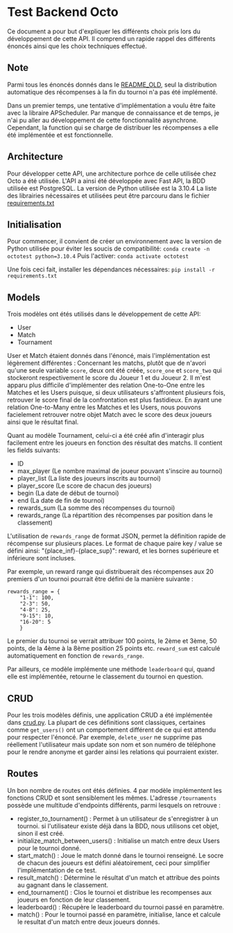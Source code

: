 # Test Backend Octo

Ce document a pour but d'expliquer les différents choix pris lors du développement de cette API.
Il comprend un rapide rappel des différents énoncés ainsi que les choix techniques effectué.

## Note
Parmi tous les énoncés donnés dans le [README_OLD](README_OLD.md), seul la distribution automatique des récompenses à la fin du tournoi n'a pas été implémenté.

Dans un premier temps, une tentative d'implémentation a voulu être faite avec la libraire APScheduler. Par manque de connaissance et de temps, je n'ai pu aller au développement de cette fonctionnalité asynchrone. Cependant, la function qui se charge de distribuer les récompenses a elle été implémentée et est fonctionnelle.

## Architecture
Pour développer cette API, une architecture porhce de celle utilisée chez Octo a été utilisée.
L'API a ainsi été développée avec Fast API, la BDD utilisée est PostgreSQL. La version de Python utilisée est la 3.10.4
La liste des librairies nécessaires et utilisées peut être parcouru dans le fichier [requirements.txt](requirements.txt)

## Initialisation
Pour commencer, il convient de créer un environnement avec la version de Python utilisée pour éviter les soucis de compatibilité:
`conda create -n octotest python=3.10.4`
Puis l'activer:
`conda activate octotest`

Une fois ceci fait, installer les dépendances nécessaires:
`pip install -r requirements.txt`

## Models
Trois modèles ont étés utilisés dans le développement de cette API:
- User
- Match
- Tournament

User et Match étaient donnés dans l'énoncé, mais l'implémentation est légèrement différentes :
Concernant les matchs, plutôt que de n'avori qu'une seule variable `score`, deux ont été créée, `score_one` et `score_two` qui stockeront respectivement le score du Joueur 1 et du Joueur 2. Il m'est apparu plus difficile d'implémenter des relation One-to-One entre les Matches et les Users puisque, si deux utilisateurs s'affrontent plusieurs fois,  retrouver le score final de la confrontation est plus fastidieux.
En ayant une relation One-to-Many entre les Matches et les Users, nous pouvons facielement retrouver notre objet Match avec le score des deux joueurs ainsi que le résultat final.

Quant au modèle Tournament, celui-ci a été créé afin d'interagir plus facilement entre les joueurs en fonction des résultat des matchs.
Il contient les fields suivants:
- ID
- max_player (Le nombre maximal de joueur pouvant s'inscire au tournoi)
- player_list (La liste des joueurs inscrits au tournoi)
- player_score (Le score de chacun des joueurs)
- begin (La date de début de tournoi)
- end (La date de fin de tournoi)
- rewards_sum (La somme des récompenses du tournoi)
- rewards_range (La répartition des récompenses par position dans le classement)

L'utilisation de `rewards_range` de format JSON, permet la définition rapide de récompense sur plusieurs places.
Le format de chaque paire key / value se défini ainsi: "{place_inf}-{place_sup}": reward, et les bornes supérieure et inférieure sont incluses.

Par exemple, un reward range qui distribuerait des récompenses aux 20 premiers d'un tournoi pourrait être défini de la manière suivante :
```
rewards_range = {
    "1-1": 100,
    "2-3": 50,
    "4-8": 25,
    "9-15": 10,
    "16-20": 5
    }
```
Le premier du tournoi se verrait attribuer 100 points, le 2ème et 3ème, 50 points, de la 4ème à la 8ème position 25 points etc.
`reward_sum` est calculé automatiquement en fonction de `rewards_range`.

Par ailleurs, ce modèle implémente une méthode `leaderboard` qui, quand elle est implémentée, retourne le classement du tournoi en question.

## CRUD
Pour les trois modèles définis, une application CRUD a été implémentée dans [crud.py](.crud.py).
La plupart de ces définitions sont classiques, certaines comme `get_users()` ont un comportement différent de ce qui est attendu pour respecter l'énoncé.
Par exemple, `delete_user` ne supprime pas réellement l'utilisateur mais update son nom et son numéro de téléphone pour le rendre anonyme et garder ainsi les relations qui pourraient exister.

## Routes
Un bon nombre de routes ont étés définies. 4 par modèle implémentent les fonctions CRUD et sont sensiblement les mêmes.
L'adresse `/tournaments` possède une multitude d'endpoints différents, parmi lesquels on retrouve :
- register_to_tournament() : Permet à un utilisateur de s'enregistrer à un tournoi. si l'utilisateur existe déjà dans la BDD, nous utilisons cet objet, sinon il est créé.
- initialize_match_between_users() : Initialise un match entre deux Users pour le tournoi donné.
- start_match() : Joue le match donné dans le tournoi renseigné. Le socre de chacun des joueurs est défini aléatoirement, ceci pour simplifier l'implémentation de ce test.
- result_match() : Détermine le résultat d'un match et attribue des points au gagnant dans le classement.
- end_tournament() : Clos le tournoi et distribue les recompenses aux joueurs en fonction de leur classement.
- leaderboard() : Récupère le leaderboard du tournoi passé en paramètre.
- match() : Pour le tournoi passé en paramètre, initialise, lance et calcule le resultat d'un match entre deux joueurs donnés.
